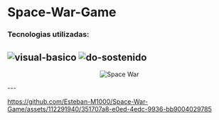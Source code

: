 # Space-War-Game

### Tecnologias utilizadas:

![visual-basico](https://github.com/Esteban-M1000/Space-War-Game/assets/112291940/bfa21427-dad4-49b7-8db3-99ba55efd477)           ![do-sostenido](https://github.com/Esteban-M1000/Space-War-Game/assets/112291940/bc09888a-e9a4-4fba-b37d-980075892bf7)
---
<p align="center">
  <img src="https://github.com/Esteban-M1000/Space-War-Game/assets/112291940/77d36301-fcf3-49e9-ba35-bd7de175afe1" alt="Space War">
</p>
---


https://github.com/Esteban-M1000/Space-War-Game/assets/112291940/351707a8-e0ed-4edc-9936-bb9004029785



